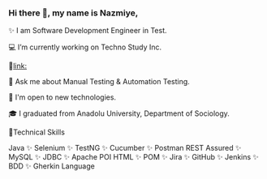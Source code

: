 ### Hi there 👋, my name is Nazmiye,</b></b>


✨ I am Software Development Engineer in Test.

💻 I’m currently working on  Techno Study Inc.

🔗[link: ](https://mail.google.com/mail/u/1/#inbox)

💬 Ask me about Manual Testing & Automation Testing.

📢 I'm open to new technologies.

🎓 I graduated from Anadolu University, Department of Sociology. </b></b>




🔖Technical Skills

Java ✨ Selenium ✨ TestNG ✨ Cucumber ✨ Postman
REST Assured ✨ MySQL ✨ JDBC ✨ Apache POI
HTML ✨ POM ✨ Jira ✨ GitHub ✨ Jenkins ✨ BDD ✨ Gherkin Language













